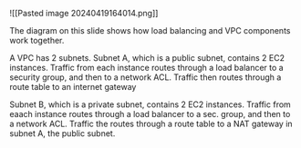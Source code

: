 ![[Pasted image 20240419164014.png]]

The diagram on this slide shows how load balancing and VPC components work together.

A VPC has 2 subnets. Subnet A, which is a public subnet, contains 2 EC2 instances. Traffic from each instance routes through a load balancer to a security group, and then to a network ACL. Traffic then routes through a route table to an internet gateway

Subnet B, which is  a private subnet, contains 2 EC2 instances. Traffic from eaach instance routes through a load balancer to a sec. group, and then to a network ACL. Traffic the routes through a route table to a NAT gateway in subnet A, the public subnet.